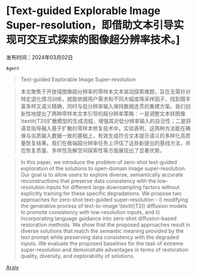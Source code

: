 # [Text-guided Explorable Image Super-resolution，即借助文本引导实现可交互式探索的图像超分辨率技术。]

发布时间：2024年03月02日

`Agent`

> Text-guided Explorable Image Super-resolution

> 本文聚焦于开放域图像超分辨率的零样本文本驱动探索难题，旨在无需针对特定退化情况训练，就能依据用户需求和不同大幅度降采样因子，找到既丰富多样又语义精确，同时与低分辨率输入保持数据连贯的重建方案。我们创新性地提出了两种零样本文本引导的超分辨率策略：一是调整文本转图像\textit{T2I}扩散模型的生成流程，增强其对低分辨率输入的自洽性；二是将语言指导融入基于扩散的零样本修复技术中。实验表明，这两种方法能在确保与劣质输入数据一致的基础上，有效生成符合文本提示语义的多样化高质量恢复结果。我们在极端超分辨率任务上评估了这些新提出的基线方法，并在恢复质量、多样性及解空间探索性等方面展现出了显著优势。

> In this paper, we introduce the problem of zero-shot text-guided exploration of the solutions to open-domain image super-resolution. Our goal is to allow users to explore diverse, semantically accurate reconstructions that preserve data consistency with the low-resolution inputs for different large downsampling factors without explicitly training for these specific degradations. We propose two approaches for zero-shot text-guided super-resolution - i) modifying the generative process of text-to-image \textit{T2I} diffusion models to promote consistency with low-resolution inputs, and ii) incorporating language guidance into zero-shot diffusion-based restoration methods. We show that the proposed approaches result in diverse solutions that match the semantic meaning provided by the text prompt while preserving data consistency with the degraded inputs. We evaluate the proposed baselines for the task of extreme super-resolution and demonstrate advantages in terms of restoration quality, diversity, and explorability of solutions.

[Arxiv](https://arxiv.org/abs/2403.01124)